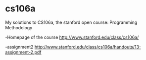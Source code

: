 cs106a
======

My solutions to CS106a, the stanford open course: Programming Methodology

-Homepage of the course
http://www.stanford.edu/class/cs106a/

-assignment2
http://www.stanford.edu/class/cs106a/handouts/13-assignment-2.pdf